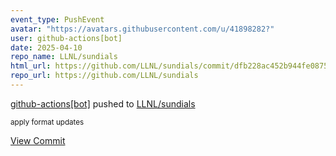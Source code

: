 ```yaml
---
event_type: PushEvent
avatar: "https://avatars.githubusercontent.com/u/41898282?"
user: github-actions[bot]
date: 2025-04-10
repo_name: LLNL/sundials
html_url: https://github.com/LLNL/sundials/commit/dfb228ac452b944fe0875e885d42227b480fca97
repo_url: https://github.com/LLNL/sundials
---
```


<a href='https://github.com/github-actions[bot]' target='_blank'>github-actions[bot]</a> pushed to <a href='https://github.com/LLNL/sundials' target='_blank'>LLNL/sundials</a>

<small>apply format updates</small>

<a href='https://github.com/LLNL/sundials/commit/dfb228ac452b944fe0875e885d42227b480fca97' target='_blank'>View Commit</a>